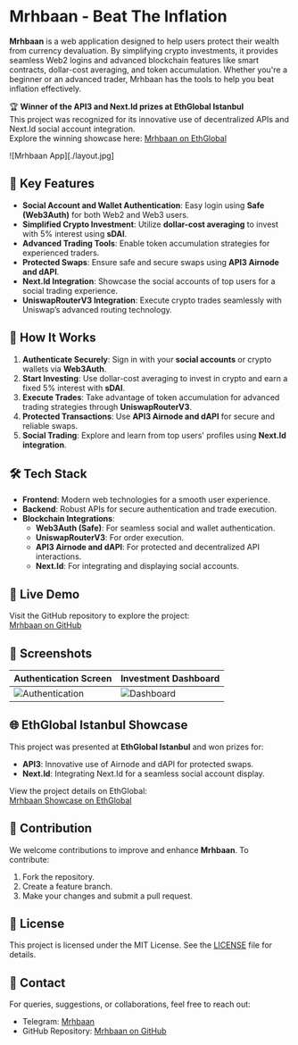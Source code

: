 # Mrhbaan - Beat The Inflation

**Mrhbaan** is a web application designed to help users protect their wealth from currency devaluation. By simplifying crypto investments, it provides seamless Web2 logins and advanced blockchain features like smart contracts, dollar-cost averaging, and token accumulation. Whether you're a beginner or an advanced trader, Mrhbaan has the tools to help you beat inflation effectively.

🏆 **Winner of the API3 and Next.Id prizes at EthGlobal Istanbul**  
This project was recognized for its innovative use of decentralized APIs and Next.Id social account integration.  
Explore the winning showcase here: [Mrhbaan on EthGlobal](https://ethglobal.com/showcase/amca-4wo1i)

![Mrhbaan App][./layout.jpg]

## 🌟 Key Features

- **Social Account and Wallet Authentication**: Easy login using **Safe (Web3Auth)** for both Web2 and Web3 users.
- **Simplified Crypto Investment**: Utilize **dollar-cost averaging** to invest with 5% interest using **sDAI**.
- **Advanced Trading Tools**: Enable token accumulation strategies for experienced traders.
- **Protected Swaps**: Ensure safe and secure swaps using **API3 Airnode and dAPI**.
- **Next.Id Integration**: Showcase the social accounts of top users for a social trading experience.
- **UniswapRouterV3 Integration**: Execute crypto trades seamlessly with Uniswap’s advanced routing technology.

## 🚀 How It Works

1. **Authenticate Securely**: Sign in with your **social accounts** or crypto wallets via **Web3Auth**.
2. **Start Investing**: Use dollar-cost averaging to invest in crypto and earn a fixed 5% interest with **sDAI**.
3. **Execute Trades**: Take advantage of token accumulation for advanced trading strategies through **UniswapRouterV3**.
4. **Protected Transactions**: Use **API3 Airnode and dAPI** for secure and reliable swaps.
5. **Social Trading**: Explore and learn from top users' profiles using **Next.Id integration**.

## 🛠️ Tech Stack

- **Frontend**: Modern web technologies for a smooth user experience.
- **Backend**: Robust APIs for secure authentication and trade execution.
- **Blockchain Integrations**:
  - **Web3Auth (Safe)**: For seamless social and wallet authentication.
  - **UniswapRouterV3**: For order execution.
  - **API3 Airnode and dAPI**: For protected and decentralized API interactions.
  - **Next.Id**: For integrating and displaying social accounts.

## 🔗 Live Demo

Visit the GitHub repository to explore the project:  
[Mrhbaan on GitHub](https://github.com/tahirahmadin/mrhbaan-beat-the-inflation)

## 📸 Screenshots

| Authentication Screen           | Investment Dashboard            |
| ------------------------------- | ------------------------------- |
| ![Authentication](./layout.png) | ![Dashboard](./transaction.png) |

## 🌐 EthGlobal Istanbul Showcase

This project was presented at **EthGlobal Istanbul** and won prizes for:

- **API3**: Innovative use of Airnode and dAPI for protected swaps.
- **Next.Id**: Integrating Next.Id for a seamless social account display.

View the project details on EthGlobal:  
[Mrhbaan Showcase on EthGlobal](https://ethglobal.com/showcase/amca-4wo1i)

## 🤝 Contribution

We welcome contributions to improve and enhance **Mrhbaan**. To contribute:

1. Fork the repository.
2. Create a feature branch.
3. Make your changes and submit a pull request.

## 📝 License

This project is licensed under the MIT License. See the [LICENSE](LICENSE) file for details.

## 📧 Contact

For queries, suggestions, or collaborations, feel free to reach out:

- Telegram: [Mrhbaan](https://t.me/mrhbaan)
- GitHub Repository: [Mrhbaan on GitHub](https://github.com/tahirahmadin/mrhbaan-beat-the-inflation)
